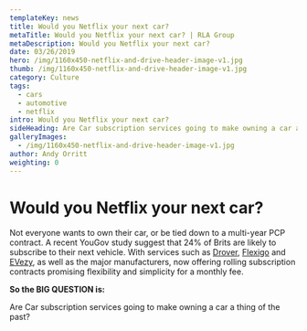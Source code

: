 ```yaml
---
templateKey: news
title: Would you Netflix your next car?
metaTitle: Would you Netflix your next car? | RLA Group
metaDescription: Would you Netflix your next car?
date: 03/26/2019
hero: /img/1160x450-netflix-and-drive-header-image-v1.jpg
thumb: /img/1160x450-netflix-and-drive-header-image-v1.jpg
category: Culture
tags:
  - cars
  - automotive
  - netflix
intro: Would you Netflix your next car?
sideHeading: Are Car subscription services going to make owning a car a thing of the past?
galleryImages:
  - /img/1160x450-netflix-and-drive-header-image-v1.jpg
author: Andy Orritt
weighting: 0
---
```

# Would you Netflix your next car?

Not everyone wants to own their car, or be tied down to a multi-year PCP contract. A recent YouGov study suggest that 24% of Brits are likely to subscribe to their next vehicle. With services such as [Drover](https://www.joindrover.com), [Flexigo](https://flexigocars.uk) and [EVezy](https://www.evezy.co.uk), as well as the major manufacturers, now offering rolling subscription contracts promising flexibility and simplicity for a monthly fee. 

 

<strong>So the BIG QUESTION is:</strong>

Are Car subscription services going to make owning a car a thing of the past?
